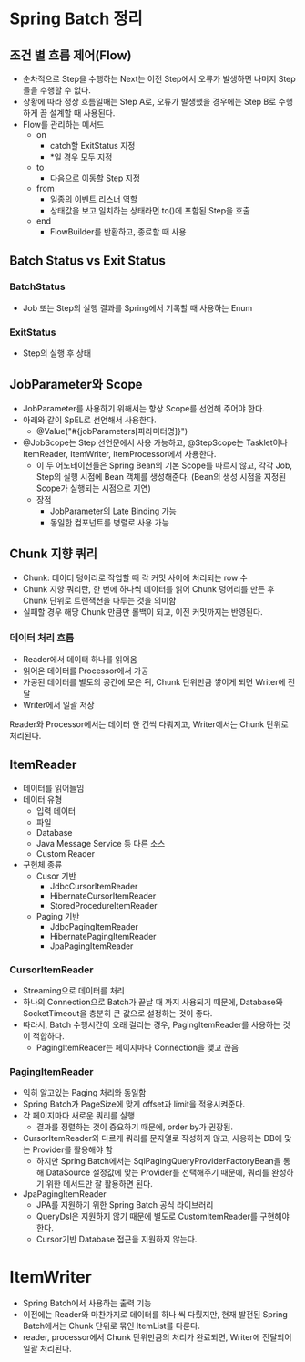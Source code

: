 # Spring Batch 정리

## 조건 별 흐름 제어(Flow)
- 순차적으로 Step을 수행하는 Next는 이전 Step에서 오류가 발생하면 나머지 Step들을 수행할 수 없다.
- 상황에 따라 정상 흐름일때는 Step A로, 오류가 발생했을 경우에는 Step B로 수행하게 끔 설계할 때 사용된다.
- Flow를 관리하는 메서드
    - on
        - catch할 ExitStatus 지정
        - *일 경우 모두 지정
    - to
        - 다음으로 이동할 Step 지정
    - from
        - 일종의 이벤트 리스너 역할
        - 상태값을 보고 일치하는 상태라면 to()에 포함된 Step을 호출
    - end
        - FlowBuilder를 반환하고, 종료할 때 사용

## Batch Status vs Exit Status
### BatchStatus
- Job 또는 Step의 실행 결과를 Spring에서 기록할 때 사용하는 Enum
### ExitStatus
- Step의 실행 후 상태

## JobParameter와 Scope
- JobParameter를 사용하기 위해서는 항상 Scope를 선언해 주어야 한다.
- 아래와 같이 SpEL로 선언해서 사용한다.
    - @Value("#{jobParameters[파라미터명]}")
- @JobScope는 Step 선언문에서 사용 가능하고, @StepScope는 Tasklet이나 ItemReader, ItemWriter, ItemProcessor에서 사용한다.   
    - 이 두 어노테이션들은 Spring Bean의 기본 Scope를 따르지 않고, 각각 Job, Step의 실행 시점에 Bean 객체를 생성해준다. (Bean의 생성 시점을 지정된 Scope가 실행되는 시점으로 지연)
    - 장점
        - JobParameter의 Late Binding 가능
        - 동일한 컴포넌트를 병렬로 사용 가능

## Chunk 지향 쿼리
- Chunk: 데이터 덩어리로 작업할 때 각 커밋 사이에 처리되는 row 수
- Chunk 지향 쿼리란, 한 번에 하나씩 데이터를 읽어 Chunk 덩어리를 만든 후 Chunk 단위로 트랜잭션을 다루는 것을 의미함
- 실패할 경우 해당 Chunk 만큼만 롤백이 되고, 이전 커밋까지는 반영된다.

### 데이터 처리 흐름
- Reader에서 데이터 하나를 읽어옴
- 읽어온 데이터를 Processor에서 가공
- 가공된 데이터를 별도의 공간에 모은 뒤, Chunk 단위만큼 쌓이게 되면 Writer에 전달
- Writer에서 일괄 저장

Reader와 Processor에서는 데이터 한 건씩 다뤄지고, Writer에서는 Chunk 단위로 처리된다.

## ItemReader
- 데이터를 읽어들임
- 데이터 유형
    - 입력 데이터
    - 파일
    - Database
    - Java Message Service 등 다른 소스
    - Custom Reader
- 구현체 종류
    - Cusor 기반
        - JdbcCursorItemReader
        - HibernateCursorItemReader
        - StoredProcedureItemReader
    - Paging 기반
        - JdbcPagingItemReader
        - HibernatePagingItemReader
        - JpaPagingItemReader

### CursorItemReader
- Streaming으로 데이터를 처리
- 하나의 Connection으로 Batch가 끝날 때 까지 사용되기 때문에, Database와 SocketTimeout을 충분히 큰 값으로 설정하는 것이 좋다.
- 따라서, Batch 수행시간이 오래 걸리는 경우, PagingItemReader를 사용하는 것이 적합하다.
    - PagingItemReader는 페이지마다 Connection을 맺고 끊음

### PagingItemReader
- 익히 알고있는 Paging 처리와 동일함
- Spring Batch가 PageSize에 맞게 offset과 limit을 적용시켜준다.
- 각 페이지마다 새로운 쿼리를 실행
    - 결과를 정렬하는 것이 중요하기 때문에, order by가 권장됨.
- CursorItemReader와 다르게 쿼리를 문자열로 작성하지 않고, 사용하는 DB에 맞는 Provider를 활용해야 함
    - 하지만 Spring Batch에서는 SqlPagingQueryProviderFactoryBean을 통해 DataSource 설정값에 맞는 Provider를 선택해주기 때문에, 쿼리를 완성하기 위한 메서드만 잘 활용하면 된다.
- JpaPagingItemReader
    - JPA를 지원하기 위한 Spring Batch 공식 라이브러리
    - QueryDsl은 지원하지 않기 때문에 별도로 CustomItemReader를 구현해야 한다.
    - Cursor기반 Database 접근을 지원하지 않는다.

# ItemWriter
- Spring Batch에서 사용하는 출력 기능
- 이전에는 Reader와 마찬가지로 데이터를 하나 씩 다뤘지만, 현재 발전된 Spring Batch에서는 Chunk 단위로 묶인 ItemList를 다룬다.
- reader, processor에서 Chunk 단위만큼의 처리가 완료되면, Writer에 전달되어 일괄 처리된다.